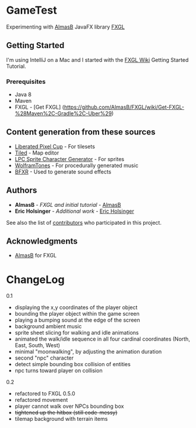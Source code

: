 # GameTest

Experimenting with [AlmasB](https://github.com/AlmasB) JavaFX library [FXGL](https://github.com/AlmasB/FXGL)

## Getting Started

I'm using IntelliJ on a Mac and I started with the [FXGL Wiki](https://github.com/AlmasB/FXGL/wiki/Introduction) Getting Started Tutorial. 

### Prerequisites

* Java 8
* Maven
* FXGL - [Get FXGL] (https://github.com/AlmasB/FXGL/wiki/Get-FXGL-%28Maven%2C-Gradle%2C-Uber%29)


## Content generation from these sources
* [Liberated Pixel Cup](http://lpc.opengameart.org/) - For tilesets
* [Tiled](https://www.mapeditor.org/) - Map editor
* [LPC Sprite Character Generator](http://gaurav.munjal.us/Universal-LPC-Spritesheet-Character-Generator/) - For sprites
* [WolframTones](http://tones.wolfram.com/generate/G10BkPZMEQ97GUwl7OPdckUz5774SqvpLY7y6jfMqB) - For procedurally generated music
* [BFXR](https://www.bfxr.net/) - Used to generate sound effects


## Authors
* **AlmasB** - *FXGL and initial tutorial* - [AlmasB](https://github.com/AlmasB)
* **Eric Holsinger** - *Additional work* - [Eric Holsinger](https://github.com/ericholsinger)

See also the list of [contributors](https://github.com/your/project/contributors) who participated in this project.


## Acknowledgments

* [AlmasB](https://github.com/AlmasB) for FXGL


# ChangeLog
0.1
* displaying the x,y coordinates of the player object
* bounding the player object within the game screen
* playing a bumping sound at the edge of the screen
* background ambient music
* sprite sheet slicing for walking and idle animations
* animated the walk/idle sequence in all four cardinal coordinates (North, East, South, West)
* minimal "moonwalking", by adjusting the animation duration
* second "npc" character
* detect simple bounding box collision of entities
* npc turns toward player on collision

0.2
* refactored to FXGL 0.5.0
* refactored movement
* player cannot walk over NPCs bounding box
* ~~tightened up the hitbox (still code-messy)~~
* tilemap background with terrain items
